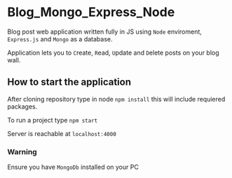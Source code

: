 # Blog_Mongo_Express_Node

Blog post web application written fully in JS using `Node` enviroment, `Express.js` and `Mongo` as a database.

Application lets you to `C`reate, `R`ead, `U`pdate and `D`elete posts on your blog wall.

## How to start the application

After cloning repository type in node `npm install` this will include requiered packages.

To run a project type `npm start`

Server is reachable at `localhost:4000`

### Warning

Ensure you have `MongoDb` installed on your PC
